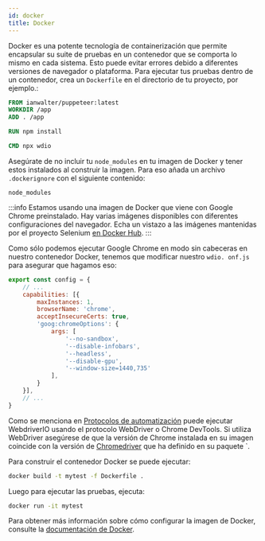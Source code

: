 ```yaml
---
id: docker
title: Docker
---
```


Docker es una potente tecnología de containerización que permite encapsular su suite de pruebas en un contenedor que se comporta lo mismo en cada sistema. Esto puede evitar errores debido a diferentes versiones de navegador o plataforma. Para ejecutar tus pruebas dentro de un contenedor, crea un `Dockerfile` en el directorio de tu proyecto, por ejemplo.:

```Dockerfile
FROM ianwalter/puppeteer:latest
WORKDIR /app
ADD . /app

RUN npm install

CMD npx wdio
```

Asegúrate de no incluir tu `node_modules` en tu imagen de Docker y tener estos instalados al construir la imagen. Para eso añada un archivo `.dockerignore` con el siguiente contenido:

```
node_modules
```

:::info
Estamos usando una imagen de Docker que viene con Google Chrome preinstalado. Hay varias imágenes disponibles con diferentes configuraciones del navegador. Echa un vistazo a las imágenes mantenidas por el proyecto Selenium [en Docker Hub](https://hub.docker.com/u/selenium).
:::

Como sólo podemos ejecutar Google Chrome en modo sin cabeceras en nuestro contenedor Docker, tenemos que modificar nuestro `wdio. onf.js` para asegurar que hagamos eso:

```js title="wdio.conf.js"
export const config = {
    // ...
    capabilities: [{
        maxInstances: 1,
        browserName: 'chrome',
        acceptInsecureCerts: true,
        'goog:chromeOptions': {
            args: [
                '--no-sandbox',
                '--disable-infobars',
                '--headless',
                '--disable-gpu',
                '--window-size=1440,735'
            ],
        }
    }],
    // ...
}
```

Como se menciona en [Protocolos de automatización](/docs/automationProtocols) puede ejecutar WebdriverIO usando el protocolo WebDriver o Chrome DevTools. Si utiliza WebDriver asegúrese de que la versión de Chrome instalada en su imagen coincide con la versión de [Chromedriver](https://www.npmjs.com/package/chromedriver) que ha definido en su paquete `.

Para construir el contenedor Docker se puede ejecutar:

```sh
docker build -t mytest -f Dockerfile .
```

Luego para ejecutar las pruebas, ejecuta:

```sh
docker run -it mytest
```

Para obtener más información sobre cómo configurar la imagen de Docker, consulte la [documentación de Docker](https://docs.docker.com/).
